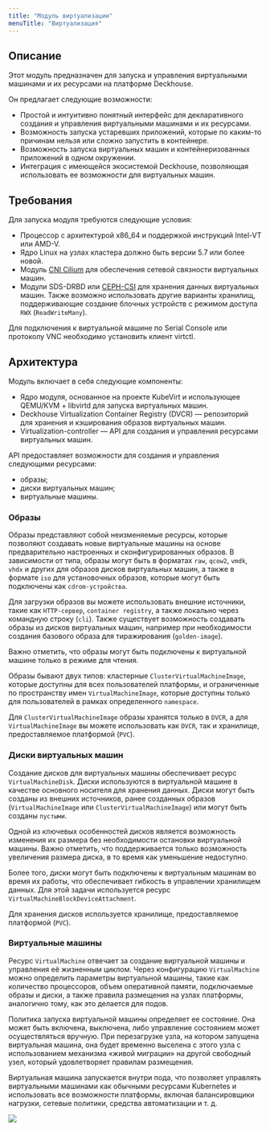 ```yaml
---
title: "Модуль виртуализации"
menuTitle: "Виртуализация"
---
```


## Описание

Этот модуль предназначен для запуска и управления виртуальными машинами и их ресурсами на платформе Deckhouse.

Он предлагает следующие возможности:

- Простой и интуитивно понятный интерфейс для декларативного создания и управления виртуальными машинами и их ресурсами.
- Возможность запуска устаревших приложений, которые по каким-то причинам нельзя или сложно запустить в контейнере.
- Возможность запуска виртуальных машин и контейнеризованных приложений в одном окружении.
- Интеграция с имеющейся экосистемой Deckhouse, позволяющая использовать ее возможности для виртуальных машин.

## Требования

Для запуска модуля требуются следующие условия:

- Процессор с архитектурой x86_64 и поддержкой инструкций Intel-VT или AMD-V.
- Ядро Linux на узлах кластера должно быть версии 5.7 или более новой.
- Модуль [CNI Cilium](/documentation/v1/modules/021-cni-cilium/) для обеспечения сетевой связности виртуальных машин.
- Модули SDS-DRBD или [CEPH-CSI](/documentation/v1/modules/031-ceph-csi/) для хранения данных виртуальных машин. Также возможно использовать другие варианты хранилищ, поддерживающие создание блочных устройств с режимом доступа `RWX` (`ReadWriteMany`).

Для подключения к виртуальной машине по Serial Console или протоколу VNC необходимо установить клиент virtctl.

## Архитектура

Модуль включает в себя следующие компоненты:

- Ядро модуля, основанное на проекте KubeVirt и использующее QEMU/KVM + libvirtd для запуска виртуальных машин.
- Deckhouse Virtualization Container Registry (DVCR) — репозиторий для хранения и кэширования образов виртуальных машин.
- Virtualization-controller — API для создания и управления ресурсами виртуальных машин.

API предоставляет возможности для создания и управления следующими ресурсами:

- образы;
- диски виртуальных машин;
- виртуальные машины.

### Образы

Образы представляют собой неизменяемые ресурсы, которые позволяют создавать новые виртуальные машины на основе предварительно настроенных и сконфигурированных образов. В зависимости от типа, образы могут быть в форматах `raw`, `qcow2`, `vmdk`, `vhdx` и других для образов дисков виртуальных машин, а также в формате `iso` для установочных образов, которые могут быть подключены как `cdrom-устройства`.

Для загрузки образов вы можете использовать внешние источники, такие как `HTTP-сервер`, `container registry`, а также локально через командную строку (`cli`). Также существует возможность создавать образы из дисков виртуальных машин, например при необходимости создания базового образа для тиражирования (`golden-image`).

Важно отметить, что образы могут быть подключены к виртуальной машине только в режиме для чтения.

Образы бывают двух типов: кластерные `ClusterVirtualMachineImage`, которые доступны для всех пользователей платформы, и ограниченные по пространству имен `VirtualMachineImage`, которые доступны только для пользователей в рамках определенного `namespace`.

Для `ClusterVirtualMachineImage` образы хранятся только в `DVCR`, а для `VirtualMachineImage` вы можете использовать как `DVCR`, так и хранилище, предоставляемое платформой (`PVC`).

### Диски виртуальных машин

Cоздание дисков для виртуальных машины обеспечивает ресурс `VirtualMachineDisk`. Диски используются в виртуальной машине в качестве основного носителя для хранения данных. Диски могут быть созданы из внешних источников, ранее созданных образов (`VirtualMachineImage` или `ClusterVirtualMachineImage`) или могут быть созданы `пустыми`.

Одной из ключевых особенностей дисков является возможность изменения их размера без необходимости остановки виртуальной машины. Важно отметить, что поддерживается только возможность увеличения размера диска, в то время как уменьшение недоступно.

Более того, диски могут быть подключены к виртуальным машинам во время их работы, что обеспечивает гибкость в управлении хранилищем данных. Для этой задачи используется ресурс `VirtualMachineBlockDeviceAttachment`.

Для хранения дисков используется хранилище, предоставляемое платформой (`PVC`).

### Виртуальные машины

Ресурс `VirtualMachine` отвечает за создание виртуальной машины и управления её жизненным циклом. Через конфигурацию `VirtualMachine` можно определить параметры виртуальной машины, такие как количество процессоров, объем оперативной памяти, подключаемые образы и диски, а также правила размещения на узлах платформы, аналогично тому, как это делается для подов.

Политика запуска виртуальной машины определяет ее состояние. Она может быть включена, выключена, либо управление состоянием может осуществляться вручную. При перезагрузке узла, на котором запущена виртуальная машина, она будет временно выселена с этого узла с использованием механизма «живой миграции» на другой свободный узел, который удовлетворяет правилам размещения.

Виртуальная машина запускается внутри пода, что позволяет управлять виртуальными машинами как обычными ресурсами Kubernetes и использовать все возможности платформы, включая балансировщики нагрузки, сетевые политики, средства автоматизации и т. д.

![]("images/vm.png")
